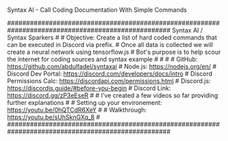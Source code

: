 Syntax AI - Call Coding Documentation With Simple Commands 


###################################################################################################
Syntax AI / Syntax Sparkers                                                                       #
                                                                                                  #
Objective: Create a list of hard coded commands that can be executed in Discord via prefix.       #
	   Once all data is collected we will create a neural network using tensorflow.js               #
	   Bot's purpose is to help scour the internet for coding sources and syntax example            #
                                                                                                  #
                                                                                                  #
                                                                                                  #
GitHub: https://github.com/abdulfadel/syntaxai                                                    #
Node.js: https://nodejs.org/en/                                                                   #
Discord Dev Portal: https://discord.com/developers/docs/intro                                     #
Discord Permissions Calc: https://discordapi.com/permissions.html                                 #
Discord.js: https://discordjs.guide/#before-you-begin                                             #
Discord Link: https://discord.gg/zP3eEseR                                                         #
                                                                                                  #
I've created a few videos so far providing further explanations                                   #
                                                                                                  #
Setting up your environement: https://youtu.be/0hQTCdR6XeY                                        #
                                                                                                  #
Walkthrough: https://youtu.be/sUhSknGXq_8                                                         #
###################################################################################################
